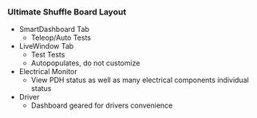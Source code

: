 ### Ultimate Shuffle Board Layout
* SmartDashboard Tab
  * Teleop/Auto Tests
* LiveWindow Tab
  * Test Tests
  * Autopopulates, do not customize
* Electrical Monitor
  * View PDH status as well as many electrical components individual status
* Driver
  * Dashboard geared for drivers convenience

